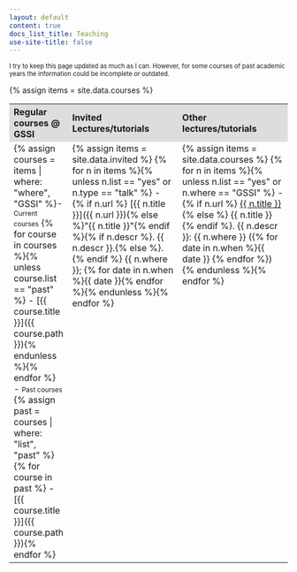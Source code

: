 ```yaml
---
layout: default
content: true
docs_list_title: Teaching
use-site-title: false
---
```


<span style="font-size:.8em;">
I try to keep this page updated as much as I can. However, for some courses of past academic years the information could be incomplete or outdated.
</span>

{% assign items = site.data.courses %}

<table>
  <tr>
    <th style="width:20%; background:#dddddd; text-align:left">Regular courses @ GSSI</th>
    <th style="width:40%; background:#dddddd; text-align:left">Invited Lectures/tutorials</th>
    <th style="width:40%; background:#dddddd; text-align:left">Other lectures/tutorials</th>
  </tr>
  <tr>
<td class="quicklinks" valign="top" markdown="1">
{% assign courses = items | where: "where", "GSSI" %}- <span style="font-size:.75em">Current courses</span>
{% for course in courses %}{% unless course.list == "past" %}
	- [{{ course.title }}]({{ course.path }}){% endunless %}{% endfor %}
- <span style="font-size:.75em">Past courses</span>
{% assign past = courses | where: "list", "past" %}
{% for course in past %}
	- [{{ course.title }}]({{ course.path }}){% endfor %}
</td>
<td class="quicklinks" valign="top" markdown="1">
{% assign items = site.data.invited %}
{% for n in items %}{% unless n.list == "yes" or n.type == "talk" %}
- {% if n.url %} [{{ n.title }}]({{ n.url }}){% else %}"{{ n.title }}"{% endif %}{% if n.descr %}. {{ n.descr }}.{% else %}.{% endif %} {{ n.where }}; {% for date in n.when %}{{ date }}{% endfor %}{% endunless %}{% endfor %}
</td>
<td class="quicklinks" valign="top" markdown="1">
{% assign items = site.data.courses %}
{% for n in items %}{%  unless n.list == "yes" or n.where == "GSSI" %}
- {% if n.url %} <a href="{{ n.url }}">{{ n.title }}</a>{% else %} {{ n.title }}{% endif %}. {{ n.descr }}:  {{ n.where }} ({% for date in n.when %}{{ date }} {% endfor %}){% endunless %}{% endfor %}
</td>
</tr>
</table>

